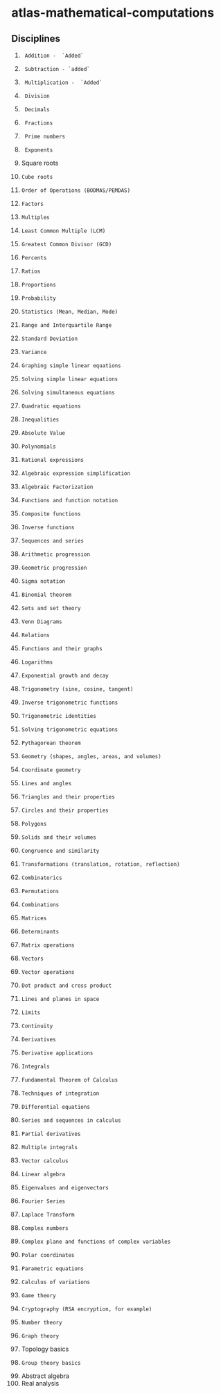 # atlas-mathematical-computations

## Disciplines

1.  	Addition -  `Added`
2.  	Subtraction - `added`
3.  	Multiplication -  `Added`
4.  	Division
5.  	Decimals
6.  	Fractions
7.  	Prime numbers
8.  	Exponents
9.	  Square roots
10. 	Cube roots
11. 	Order of Operations (BODMAS/PEMDAS)
12. 	Factors
13. 	Multiples
14. 	Least Common Multiple (LCM)
15. 	Greatest Common Divisor (GCD)
16. 	Percents
17. 	Ratios
18. 	Proportions
19. 	Probability
20. 	Statistics (Mean, Median, Mode)
21. 	Range and Interquartile Range
22. 	Standard Deviation
23. 	Variance
24. 	Graphing simple linear equations
25. 	Solving simple linear equations
26. 	Solving simultaneous equations
27. 	Quadratic equations
28. 	Inequalities
29. 	Absolute Value
30. 	Polynomials
31. 	Rational expressions
32. 	Algebraic expression simplification
33. 	Algebraic Factorization
34. 	Functions and function notation
35. 	Composite functions
36. 	Inverse functions
37. 	Sequences and series
38. 	Arithmetic progression
39. 	Geometric progression
40. 	Sigma notation
41. 	Binomial theorem
42. 	Sets and set theory
43. 	Venn Diagrams
44. 	Relations
45. 	Functions and their graphs
46. 	Logarithms
47. 	Exponential growth and decay
48. 	Trigonometry (sine, cosine, tangent)
49. 	Inverse trigonometric functions
50. 	Trigonometric identities
51. 	Solving trigonometric equations
52. 	Pythagorean theorem
53. 	Geometry (shapes, angles, areas, and volumes)
54. 	Coordinate geometry
55. 	Lines and angles
56. 	Triangles and their properties
57. 	Circles and their properties
58. 	Polygons
59. 	Solids and their volumes
60. 	Congruence and similarity
61. 	Transformations (translation, rotation, reflection)
62. 	Combinatorics
63. 	Permutations
64. 	Combinations
65. 	Matrices
66. 	Determinants
67. 	Matrix operations
68. 	Vectors
69. 	Vector operations
70. 	Dot product and cross product
71. 	Lines and planes in space
72. 	Limits
73. 	Continuity
74. 	Derivatives
75. 	Derivative applications
76. 	Integrals
77. 	Fundamental Theorem of Calculus
78. 	Techniques of integration
79. 	Differential equations
80. 	Series and sequences in calculus
81. 	Partial derivatives
82. 	Multiple integrals
83. 	Vector calculus
84. 	Linear algebra
85. 	Eigenvalues and eigenvectors
86. 	Fourier Series
87. 	Laplace Transform
88. 	Complex numbers
89. 	Complex plane and functions of complex variables
90. 	Polar coordinates
91. 	Parametric equations
92. 	Calculus of variations
93. 	Game theory
94. 	Cryptography (RSA encryption, for example)
95. 	Number theory
96.  	Graph theory
97.	  Topology basics
98.  	Group theory basics
99.	  Abstract algebra
100.	Real analysis

